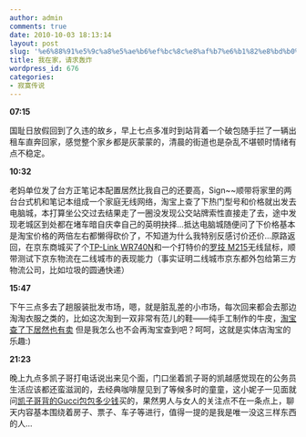```yaml
---
author: admin
comments: true
date: 2010-10-03 18:13:14
layout: post
slug: '%e6%88%91%e5%9c%a8%e5%ae%b6%ef%bc%8c%e8%af%b7%e6%b1%82%e8%bd%b0%e7%82%b8'
title: 我在家，请求轰炸
wordpress_id: 676
categories:
- 寂寞传说
---
```


**07:15**

国耻日放假回到了久违的故乡，早上七点多准时到站背着一个破包随手拦了一辆出租车直奔回家，感觉整个家乡都是灰蒙蒙的，清晨的街道也是杂乱不堪顿时情绪有点不稳定。

**10:32**

老妈单位发了台方正笔记本配置居然比我自己的还要高，Sign~~顺带将家里的两台台式机和笔记本组成一个家庭无线网络，淘宝上查了下热门型号和价格就出发去电脑城，本打算坐公交过去结果走了一圈没发现公交站牌索性直接走了去，途中发现老城区到处都在堵车暗自庆幸自己的英明抉择...抵达电脑城随便问了下价格基本是淘宝价格的两倍左右都懒得砍价了，不知道为什么我特别反感讨价还价...原路返回，在京东商城买了个[TP-Link WR740N](http://www.360buy.com/product/200577.html)和一个打特价的[罗技 M215](http://www.360buy.com/product/194645.html)无线鼠标，顺带测试下京东物流在二线城市的表现能力（事实证明二线城市京东都外包给第三方物流公司，比如垃圾的圆通快递）

**15:47**

下午三点多去了趟服装批发市场，嗯，就是脏乱差的小市场，每次回来都会去那边淘淘衣服之类的，比如这次淘到一双非常有范儿的鞋——纯手工制作的牛皮，[淘宝查了下居然也有卖](http://item.taobao.com/item.htm?id=4848748751) 但是我怎么也不会再淘宝查到吧？呵呵，这就是实体店淘宝的乐趣:)

**21:23**

晚上九点多凯子哥打电话说出来见个面，门口坐着凯子哥的凯越感觉现在的公务员生活应该都还蛮滋润的，去经典咖啡屋见到了等候多时的童童，这小妮子一见面就问[凯子哥背的Gucci包包多少钱](http://item.taobao.com/item.htm?id=5285626254)买的，果然男人与女人的关注点不在一条点上，聊天内容基本围绕着房子、票子、车子等进行，值得一提的是我是唯一没这三样东西的人...
